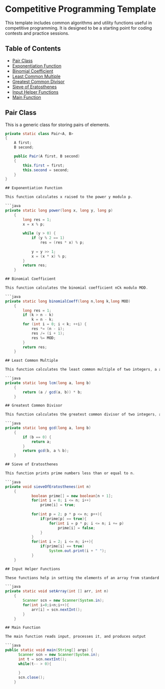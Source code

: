 # Competitive Programming Template

This template includes common algorithms and utility functions useful in competitive programming. It is designed to be a starting point for coding contests and practice sessions.

## Table of Contents

- [Pair Class](#pair-class)
- [Exponentiation Function](#exponentiation-function)
- [Binomial Coefficient](#binomial-coefficient)
- [Least Common Multiple](#least-common-multiple)
- [Greatest Common Divisor](#greatest-common-divisor)
- [Sieve of Eratosthenes](#sieve-of-eratosthenes)
- [Input Helper Functions](#input-helper-functions)
- [Main Function](#main-function)

## Pair Class

This is a generic class for storing pairs of elements.

```java
private static class Pair<A, B> 
{
    A first;
    B second;

    public Pair(A first, B second)
    {
        this.first = first;
        this.second = second;
    }
}

## Exponentiation Function

This function calculates x raised to the power y modulo p.

```java
private static long power(long x, long y, long p)
    {
        long res = 1;
        x = x % p;
    
        while (y > 0) {
            if (y % 2 == 1)
                res = (res * x) % p;
    
            y = y >> 1;
            x = (x * x) % p;
        }
        return res;
    }

## Binomial Coefficient

This function calculates the binomial coefficient nCk modulo MOD.

```java
private static long binomialCoeff(long n,long k,long MOD)
    {
        long res = 1;
        if (k > n - k)
            k = n - k;
        for (int i = 0; i < k; ++i) {
            res *= (n - i);
            res /= (i + 1);
            res %= MOD;
        }
        return res;
    }

## Least Common Multiple

This function calculates the least common multiple of two integers, a and b.

```java
private static long lcm(long a, long b)
    {
        return (a / gcd(a, b)) * b;
    }

## Greatest Common Divisor

This function calculates the greatest common divisor of two integers, a and b.

```java
private static long gcd(long a, long b)
    {
        if (b == 0) {
            return a;
        }
        return gcd(b, a % b);
    }

## Sieve of Eratosthenes

This function prints prime numbers less than or equal to n.

```java
private void sieveOfEratosthenes(int n)
    {
            boolean prime[] = new boolean[n + 1];
            for(int i = 0; i <= n; i++)
                prime[i] = true;
    
            for(int p = 2; p * p <= n; p++){
                if(prime[p] == true){
                    for(int i = p * p; i <= n; i += p)
                        prime[i] = false;
                }
            }
            for(int i = 2; i <= n; i++){
                if(prime[i] == true)
                    System.out.print(i + " ");
            }
    }

## Input Helper Functions

These functions help in setting the elements of an array from standard input.

```java
private static void setArray(int [] arr, int n)
    {
        Scanner scn = new Scanner(System.in);
        for(int i=0;i<n;i++){
            arr[i] = scn.nextInt();
        }
    }

## Main Function

The main function reads input, processes it, and produces output

```java
public static void main(String[] args) {
      Scanner scn = new Scanner(System.in);
      int t = scn.nextInt();
      while(t-- > 0){
        
      }
      scn.close();
    }
